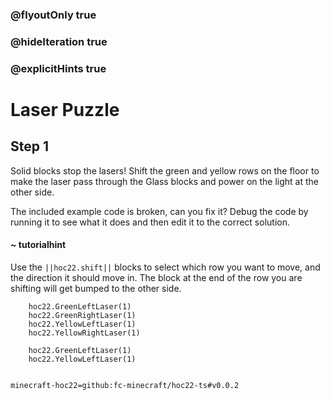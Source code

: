 ### @flyoutOnly true
### @hideIteration true
### @explicitHints true


# Laser Puzzle

## Step 1
Solid blocks stop the lasers! Shift the green and yellow rows on the floor to make the laser pass through the Glass blocks and power on the light at the other side. 

The included example code is broken, can you fix it? Debug the code by running it to see what it does and then edit it to the correct solution.

#### ~ tutorialhint 
Use the ``||hoc22.shift||`` blocks to select which row you want to move, and the direction it should move in. The block at the end of the row you are shifting will get bumped to the other side.



```ghost
    hoc22.GreenLeftLaser(1)
    hoc22.GreenRightLaser(1)
    hoc22.YellowLeftLaser(1)
    hoc22.YellowRightLaser(1)
```
```template
    hoc22.GreenLeftLaser(1)
    hoc22.YellowLeftLaser(1)
      
```
```package
minecraft-hoc22=github:fc-minecraft/hoc22-ts#v0.0.2
```